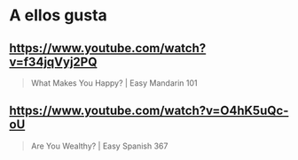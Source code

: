# A ellos gusta

## https://www.youtube.com/watch?v=f34jqVyj2PQ

> What Makes You Happy? | Easy Mandarin 101 

## https://www.youtube.com/watch?v=O4hK5uQc-oU

> Are You Wealthy? | Easy Spanish 367 
